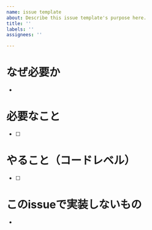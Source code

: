 ```yaml
---
name: issue template
about: Describe this issue template's purpose here.
title: ''
labels: ''
assignees: ''

---
```


# なぜ必要か
-

# 必要なこと
- [ ] 

# やること（コードレベル）
- [ ]

# このissueで実装しないもの
-

